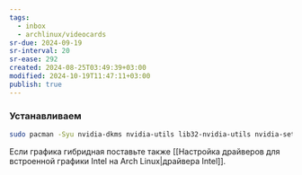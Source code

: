 ```yaml
---
tags:
  - inbox
  - archlinux/videocards
sr-due: 2024-09-19
sr-interval: 20
sr-ease: 292
created: 2024-08-25T03:49:39+03:00
modified: 2024-10-19T11:47:11+03:00
publish: true
---
```

### Устанавливаем

```sh
sudo pacman -Syu nvidia-dkms nvidia-utils lib32-nvidia-utils nvidia-settings vulkan-icd-loader lib32-vulkan-icd-loader lib32-opencl-nvidia opencl-nvidia libxnvctrl
```

Если графика гибридная поставьте также [[Настройка драйверов для встроенной графики Intel на Arch Linux|драйвера Intel]].